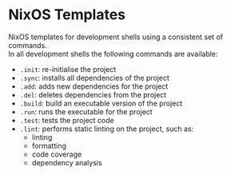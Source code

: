 # NixOS Templates

NixOS templates for development shells using a consistent set of commands.\
In all development shells the following commands are available:

- `.init`: re-initialise the project
- `.sync`: installs all dependencies of the project
- `.add`: adds new dependencies for the project
- `.del`: deletes dependencies from the project
- `.build`: build an executable version of the project
- `.run`: runs the executable for the project
- `.test`: tests the project code
- `.lint`: performs static linting on the project, such as:
  - linting
  - formatting
  - code coverage
  - dependency analysis
